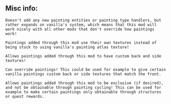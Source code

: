 ## Misc info:

    Doesn't add any new painting entities or painting type handlers, but rather expands on vanilla's system, which means that this mod will work nicely with all other mods that don't override how paintings work!

    Paintings added through this mod use their own textures instead of being stuck to using vanilla's painting atlas texture!

    Allows paintings added through this mod to have custom back and side textures!

    Can override paintings! This could be used for example to give certain vanilla paintings custom back or side textures that match the front.

    Allows paintings added through this mod to be exclusive (if desired), and not be obtainable through painting cycling! This can be used for example to make certain paintings only obtainable through structures or quest rewards.
